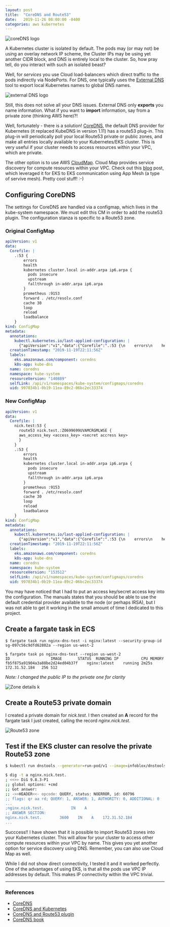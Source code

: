```yaml
---
layout: post
title:  "CoreDNS and Route53"
date:   2019-11-26 08:00:00 -0400
categories: aws kubernetes
---
```

![coreDNS logo](/images/coredns.png)

A Kubernetes cluster is isolated by default.  The pods may (or may not) be using an overlay network IP scheme, the Cluster IPs may be using yet another CIDR block, and DNS is entirely local to the cluster.  So, how pray tell, do you interact with such an isolated beast?

Well, for _services_ you use Cloud load-balancers which direct traffic to the pods indirectly via NodePorts.  For DNS, one typically uses the [External DNS](https://github.com/kubernetes-sigs/external-dns) tool to export local Kubernetes names to global DNS names.

![external DNS logo](/images/external-dns.png)

Still, this does not solve all your DNS issues. External DNS only **exports** you name information.  What if you want to **import** information, say from a private zone (thinking AWS here)?!

Well, fortunately - there is a solution!  [CoreDNS](https://kubernetes.io/blog/2018/07/10/coredns-ga-for-kubernetes-cluster-dns/), the default DNS provider for Kubernetes (it replaced KubeDNS in version 1.11) has a route53 plug-in. This plug-in will periodically poll your local Route53 private or public zones, and make all entries locally available to your Kubernetes/EKS cluster. This is very useful if your cluster needs to access resources within your VPC, which are private.

The other option is to use AWS [CloudMap](https://aws.amazon.com/cloud-map/). Cloud Map provides service discovery for compute resources within your VPC. Check out this [blog](https://aws.amazon.com/blogs/containers/cross-amazon-eks-cluster-app-mesh-using-aws-cloud-map/) post, which leveraged it for EKS to EKS communication using App Mesh (a type of servive mesh).  Pretty cool stuff!  :-)

## Configuring CoreDNS
The settings for CoreDNS are handled via a configmap, which lives in the kube-system namespace.  We must edit this CM in order to add the route53 plugin. The configuration stanza is specific to a Route53 zone.


### Original ConfigMap
``` yaml
apiVersion: v1
data:
  Corefile: |
    .:53 {
        errors
        health
        kubernetes cluster.local in-addr.arpa ip6.arpa {
          pods insecure
          upstream
          fallthrough in-addr.arpa ip6.arpa
        }
        prometheus :9153
        forward . /etc/resolv.conf
        cache 30
        loop
        reload
        loadbalance
    }
kind: ConfigMap
metadata:
  annotations:
    kubectl.kubernetes.io/last-applied-configuration: |
      {"apiVersion":"v1","data":{"Corefile":".:53 {\n    errors\n    health\n    kubernetes cluster.local in-addr.arpa ip6.arpa {\n      pods insecure\n      upstream\n      fallthrough in-addr.arpa ip6.arpa\n    }\n    prometheus :9153\n    forward . /etc/resolv.conf\n    cache 30\n    loop\n    reload\n    loadbalance\n}\n"},"kind":"ConfigMap","metadata":{"annotations":{},"labels":{"eks.amazonaws.com/component":"coredns","k8s-app":"kube-dns"},"name":"coredns","namespace":"kube-system"}}
  creationTimestamp: "2019-11-19T22:11:56Z"
  labels:
    eks.amazonaws.com/component: coredns
    k8s-app: kube-dns
  name: coredns
  namespace: kube-system
  resourceVersion: "140889"
  selfLink: /api/v1/namespaces/kube-system/configmaps/coredns
  uid: 997034b1-0b19-11ea-89c2-06bc2ec33374
```

### New ConfigMap
``` yaml
apiVersion: v1
data:
  Corefile: |
    nick.test:53 {
      route53 nick.test.:Z0699699UVAMCRGMLWSE {
      aws_access_key <access_key> <secret accress key>
      }
    }
    .:53 {
        errors
        health
        kubernetes cluster.local in-addr.arpa ip6.arpa {
          pods insecure
          upstream
          fallthrough in-addr.arpa ip6.arpa
        }
        prometheus :9153
        forward . /etc/resolv.conf
        cache 30
        loop
        reload
        loadbalance
    }
kind: ConfigMap
metadata:
  annotations:
    kubectl.kubernetes.io/last-applied-configuration: |
      {"apiVersion":"v1","data":{"Corefile":".:53 {\n    errors\n    health\n    kubernetes cluster.local in-addr.arpa ip6.arpa {\n      pods insecure\n      upstream\n      fallthrough in-addr.arpa ip6.arpa\n    }\n    prometheus :9153\n    forward . /etc/resolv.conf\n    cache 30\n    loop\n    reload\n    loadbalance\n}\n"},"kind":"ConfigMap","metadata":{"annotations":{},"labels":{"eks.amazonaws.com/component":"coredns","k8s-app":"kube-dns"},"name":"coredns","namespace":"kube-system"}}
  creationTimestamp: "2019-11-19T22:11:56Z"
  labels:
    eks.amazonaws.com/component: coredns
    k8s-app: kube-dns
  name: coredns
  namespace: kube-system
  resourceVersion: "153512"
  selfLink: /api/v1/namespaces/kube-system/configmaps/coredns
  uid: 997034b1-0b19-11ea-89c2-06bc2ec33374
  ```

You may have noticed that I had to put an access key/secret access key into the configuration.  The manuals states that you should be able to use the default credential provider available to the node (or perhaps IRSA), but I was not able to get it working in the small amount of time I dedicated to this project.

## Create a fargate task in ECS
```
$ fargate task run nginx-dns-test -i nginx:latest --security-group-id sg-097c56c9dfd62802a --region us-west-2

$ fargate task ps nginx-dns-test --region us-west-2
ID					IMAGE		STATUS	RUNNING	IP	        CPU	MEMORY	
fb5f875a91904a3a88be2d24ed04b37f	nginx:latest	running	2m25s	172.31.52.184	256	512
```
_Note: I changed the public IP to the private one for clarity_

![Zone details](/images/route532.png)
k
## Create a Route53 private domain
I created a private domain for _nick.test_. I then created an **A** record for the fargate task I just created, calling the record _nginx.nick.test_.

![Route53 zone](/images/zone1.png)

## Test if the EKS cluster can resolve the private Route53 zone

```bash
$ kubectl run dnstools --generator=run-pod/v1 --image=infoblox/dnstools -it

$ dig -t a nginx.nick.test. 
; <<>> DiG 9.8.3-P1
;; global options: +cmd
;; Got answer:
;; ->>HEADER<<- opcode: QUERY, status: NOERROR, id: 60796
;; flags: qr aa rd; QUERY: 1, ANSWER: 1, AUTHORITY: 0, ADDITIONAL: 0
...
;nginx.nick.test.            IN    A
;; ANSWER SECTION:
nginx.nick.test.        3600    IN    A    172.31.52.184
...
```

Succcess!!  I have shown that it is possible to import Route53 zones into your Kubernetes cluster. This will allow for your cluster to access other compute resources within your VPC by name.  This gives you yet another option for service discovery using DNS.  Remember, you can also use Cloud Map as well.

While I did not show direct connectivity, I tested it and it worked perfectly. One of the advantages of using EKS, is that all the pods use VPC IP addresses by default.  This makes IP connectivity within the VPC trivial.

***

### References

* [CoreDNS](https://coredns.io/)
* [CoreDNS and Kubernetes](https://kubernetes.io/blog/2018/07/10/coredns-ga-for-kubernetes-cluster-dns/)
* [CoreDNS and Route53 plugin](https://github.com/coredns/coredns/tree/master/plugin/route53)
* [CoreDNS book](https://www.oreilly.com/library/view/learning-coredns/9781492047957/)
